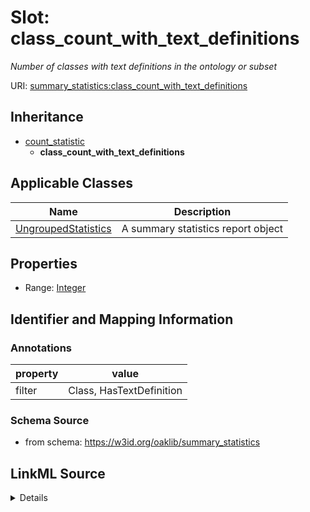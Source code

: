 # Slot: class_count_with_text_definitions
_Number of classes with text definitions in the ontology or subset_


URI: [summary_statistics:class_count_with_text_definitions](https://w3id.org/oaklib/summary_statistics.class_count_with_text_definitions)




## Inheritance

* [count_statistic](count_statistic.md)
    * **class_count_with_text_definitions**





## Applicable Classes

| Name | Description |
| --- | --- |
[UngroupedStatistics](UngroupedStatistics.md) | A summary statistics report object






## Properties

* Range: [Integer](Integer.md)







## Identifier and Mapping Information





### Annotations

| property | value |
| --- | --- |
| filter | Class, HasTextDefinition |



### Schema Source


* from schema: https://w3id.org/oaklib/summary_statistics




## LinkML Source

<details>
```yaml
name: class_count_with_text_definitions
annotations:
  filter:
    tag: filter
    value: Class, HasTextDefinition
description: Number of classes with text definitions in the ontology or subset
from_schema: https://w3id.org/oaklib/summary_statistics
rank: 1000
is_a: count_statistic
alias: class_count_with_text_definitions
owner: UngroupedStatistics
domain_of:
- UngroupedStatistics
slot_group: class_statistic_group
range: integer

```
</details>